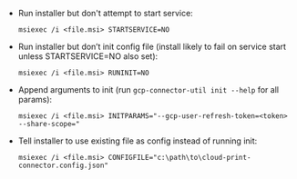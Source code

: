 - Run installer but don't attempt to start service:
    ```
    msiexec /i <file.msi> STARTSERVICE=NO
    ```
- Run installer but don’t init config file (install likely to fail on service start unless STARTSERVICE=NO also set):
    ```
    msiexec /i <file.msi> RUNINIT=NO
    ```
- Append arguments to init (run `gcp-connector-util init --help` for all params):
    ```
    msiexec /i <file.msi> INITPARAMS="--gcp-user-refresh-token=<token> --share-scope="
    ```
- Tell installer to use existing file as config instead of running init:
    ```
    msiexec /i <file.msi> CONFIGFILE="c:\path\to\cloud-print-connector.config.json"
    ```